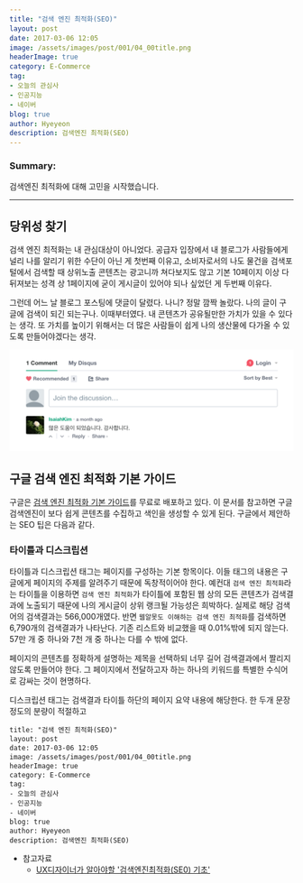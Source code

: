 ```yaml
---
title: "검색 엔진 최적화(SEO)"
layout: post
date: 2017-03-06 12:05
image: /assets/images/post/001/04_00title.png
headerImage: true
category: E-Commerce
tag:
- 오늘의 관심사
- 인공지능
- 네이버
blog: true
author: Hyeyeon
description: 검색엔진 최적화(SEO)
---
```


### Summary:

검색엔진 최적화에 대해 고민을 시작했습니다.

---

## 당위성 찾기

검색 엔진 최적화는 내 관심대상이 아니었다. 공급자 입장에서 내 블로그가 사람들에게 널리 나를 알리기 위한 수단이 아닌 게 첫번째 이유고, 소비자로서의 나도 물건을 검색포털에서 검색할 때 상위노출 콘텐츠는 광고니까 쳐다보지도 않고 기본 10페이지 이상 다 뒤져보는 성격 상 1페이지에 굳이 게시글이 있어야 되나 싶었던 게 두번째 이유다.

그런데 어느 날 블로그 포스팅에 댓글이 달렸다. 나니? 정말 깜짝 놀랐다. 나의 글이 구글에 검색이 되긴 되는구나. 이때부터였다. 내 콘텐츠가 공유될만한 가치가 있을 수 있다는 생각. 또 가치를 높이기 위해서는 더 많은 사람들이 쉽게 나의 생산물에 다가올 수 있도록 만들어야겠다는 생각.

![pic1](assets/images/post/002/101_01.png)

## 구글 검색 엔진 최적화 기본 가이드

구글은 [검색 엔진 최적화 기본 가이드](https://static.googleusercontent.com/media/www.google.co.kr/ko/kr/intl/ko/webmasters/docs/search-engine-optimization-starter-guide-ko.pdf)를 무료로 배포하고 있다. 이 문서를 참고하면 구글 검색엔진이 보다 쉽게 콘텐츠를 수집하고 색인을 생성할 수 있게 된다. 구글에서 제안하는 SEO 팁은 다음과 같다.

### 타이틀과 디스크립션

타이틀과 디스크립션 태그는 페이지를 구성하는 기본 항목이다. 이들 태그의 내용은 구글에게 페이지의 주제를 알려주기 때문에 독창적이어야 한다. 예컨대 `검색 엔진 최적화`라는 타이틀을 이용하면 `검색 엔진 최적화`가 타이틀에 포함된 웹 상의 모든 콘텐츠가 검색결과에 노출되기 때문에 나의 게시글이 상위 랭크될 가능성은 희박하다. 실제로 해당 검색어의 검색결과는 566,000개였다. 반면 `웹알못도 이해하는 검색 엔진 최적화`를 검색하면 6,790개의 검색결과가 나타난다. 기존 리스트와 비교했을 때 0.01%밖에 되지 않는다. 57만 개 중 하나와 7천 개 중 하나는 다를 수 밖에 없다.

페이지의 콘텐츠를 정확하게 설명하는 제목을 선택하되 너무 길어 검색결과에서 짤리지 않도록 만들어야 한다. 그 페이지에서 전달하고자 하는 하나의 키워드를 특별한 수식어로 감싸는 것이 현명하다.

디스크립션 태그는 검색결과 타이틀 하단의 페이지 요약 내용에 해당한다. 한 두개 문장 정도의 분량이 적절하고 



```
title: "검색 엔진 최적화(SEO)"
layout: post
date: 2017-03-06 12:05
image: /assets/images/post/001/04_00title.png
headerImage: true
category: E-Commerce
tag:
- 오늘의 관심사
- 인공지능
- 네이버
blog: true
author: Hyeyeon
description: 검색엔진 최적화(SEO)
```


- 참고자료
  - [UX디자이너가 알아야할 '검색엔진최적화(SE0) 기초'](https://brunch.co.kr/@myong/56)
